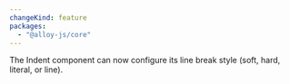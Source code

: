 ```yaml
---
changeKind: feature
packages:
  - "@alloy-js/core"
---
```


The Indent component can now configure its line break style (soft, hard, literal, or line).